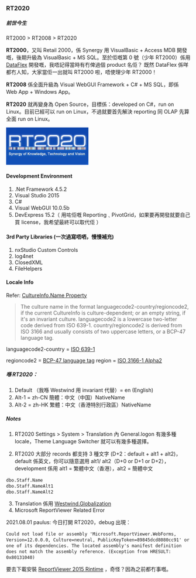 ﻿### RT2020

##### 前世今生
RT2000 > RT2008 > RT2020

**RT2000**，又叫 Retail 2000，係 Synergy 用 VisualBasic + Access MDB 開發嘅，後期升級為 VisualBasic + MS SQL。至於佢嘅第 0 號（少年 RT2000）係用 [DataFlex](https://en.wikipedia.org/wiki/DataFlex) 開發嘅，我唔記得當時有冇俾過個 product 名佢？ 既然 DataFlex 係咩都冇人知，大家當佢一出就叫 RT2000 啦，唔使理少年 RT2000！

**RT2008** 係全面升級為 Visual WebGUI Framework + C# + MS SQL，即係 Web App + Windows App。

**RT2020** 就再變身為 Open Source，目標係：developed on C#，run on Linux。目前已經可以 run on Linux，不過就要首先解決 reporting 同 OLAP 先算全面 run on Linux。

![RT2020 Logo](https://github.com/paulusyeung/RT2020/blob/master/RT2020/Resources/Images/logo.png?raw=true)

#### Development Environment
1. .Net Framework 4.5.2
2. Visual Studio 2015
3. C#
4. Visual WebGUI 10.0.5b
5. DevExpress 15.2（ 用咗佢嘅 Reporting﹑PivotGrid，如果要再開發就要自己買 license，我希望最終可以取代佢 ）

#### 3rd Party Libraries (一次過寫唔哂，慢慢補充)
1. nxStudio Custom Controls
2. log4net
3. ClosedXML
4. FileHelpers


#### Locale Info

Refer: [CultureInfo.Name Property](https://docs.microsoft.com/en-us/dotnet/api/system.globalization.cultureinfo.name?view=netframework-4.8)
> The culture name in the format languagecode2-country/regioncode2, if the current CultureInfo is culture-dependent; or an empty string, if it's an invariant culture. languagecode2 is a lowercase two-letter code derived from ISO 639-1. country/regioncode2 is derived from ISO 3166 and usually consists of two uppercase letters, or a BCP-47 language tag.

languagecode2-country = [ISO 639-1](https://en.wikipedia.org/wiki/List_of_ISO_639-1_codes)

regioncode2 = [BCP-47 language tag](https://tools.ietf.org/html/bcp47) region = [ISO 3166-1 Alpha2](https://en.wikipedia.org/wiki/ISO_3166-1_alpha-2)

##### 喺 RT2020：

1. Default （我喺 Westwind 用 invariant 代替）= en (English)
2. Alt-1 = zh-CN 簡體：中文（中国）NativeName
3. Alt-2 = zh-HK 繁體：中文（香港特別行政區）NativeName

##### Notes

1. RT2020 Settings > System > Translation 內 General.logon 有幾多種 locale，Theme Language Switcher 就可以有幾多種選擇。

2. RT2020 大部分 records 都支持 3 種文字 (D+2：default + alt1 + alt2)，default 係英文，你可以隨意選用 alt1/ alt2（D+0 or D+1 or D+2），development 係用 alt1 = 繁體中文（香港），alt2 = 簡體中文
```
dbo.Staff.Name
dbo.Staff.NameAlt1
dbo.Staff.NameAlt2
```

3. Translation 係用 [Westwind.Globalization](https://github.com/RickStrahl/Westwind.Globalization)
4. Microsoft ReportViewer Related Error

2021.08.01 paulus: 今日打開 RT2020，debug 出現：
```
Could not load file or assembly 'Microsoft.ReportViewer.WebForms, Version=12.0.0.0, Culture=neutral, PublicKeyToken=89845dcd8080cc91' or one of its dependencies. The located assembly's manifest definition does not match the assembly reference. (Exception from HRESULT: 0x80131040)
```
要去下載安裝 [ReportViewer 2015 Rintime](https://www.microsoft.com/en-us/download/details.aspx?id=45496) ，奇怪？因為之前都冇事嘅。





